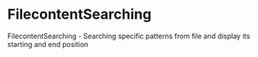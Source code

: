 # FilecontentSearching
FilecontentSearching - Searching specific patterns from file and display its starting and end position
